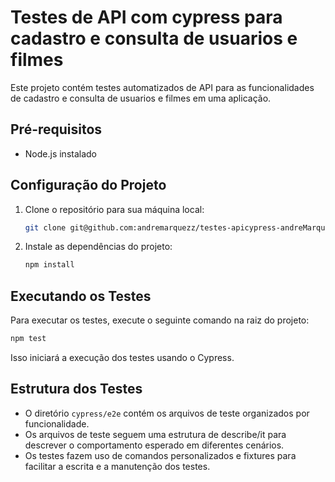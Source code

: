 # Testes de API com cypress para cadastro e consulta de usuarios e filmes

Este projeto contém testes automatizados de API para as funcionalidades de cadastro e consulta de usuarios e filmes em uma aplicação.

## Pré-requisitos

- Node.js instalado

## Configuração do Projeto

1. Clone o repositório para sua máquina local:

   ```bash
   git clone git@github.com:andremarquezz/testes-apicypress-andreMarquez.git
   ```

2. Instale as dependências do projeto:

   ```bash
   npm install
   ```

## Executando os Testes

Para executar os testes, execute o seguinte comando na raiz do projeto:

```bash
npm test
```

Isso iniciará a execução dos testes usando o Cypress.

## Estrutura dos Testes

- O diretório `cypress/e2e` contém os arquivos de teste organizados por funcionalidade.
- Os arquivos de teste seguem uma estrutura de describe/it para descrever o comportamento esperado em diferentes cenários.
- Os testes fazem uso de comandos personalizados e fixtures para facilitar a escrita e a manutenção dos testes.
